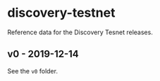 # discovery-testnet

Reference data for the Discovery Tesnet releases.

## v0 - 2019-12-14

See the `v0` folder.
